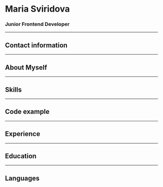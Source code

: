 # Maria Sviridova
###  Junior Frontend Developer
***
## Contact information
***  
## About Myself
***
## Skills
***
## Code example
***
## Experience
***
## Education
***
## Languages
